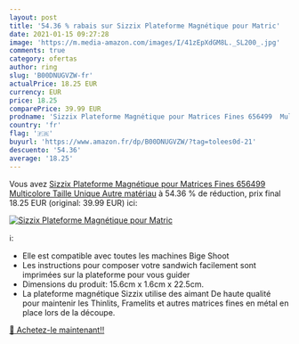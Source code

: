 ```yaml
---
layout: post
title: '54.36 % rabais sur Sizzix Plateforme Magnétique pour Matric'
date: 2021-01-15 09:27:28
image: 'https://m.media-amazon.com/images/I/41zEpXdGM8L._SL200_.jpg'
comments: true
category: ofertas
author: ring
slug: 'B00DNUGVZW-fr'
actualPrice: 18.25 EUR
currency: EUR
price: 18.25
comparePrice: 39.99 EUR
prodname: 'Sizzix Plateforme Magnétique pour Matrices Fines 656499  Multicolore  Taille Unique  Autre matériau'
country: 'fr'
flag: '🇫🇷'
buyurl: 'https://www.amazon.fr/dp/B00DNUGVZW/?tag=tolees0d-21'
descuento: '54.36'
average: '18.25'
---
```


Vous avez [Sizzix Plateforme Magnétique pour Matrices Fines 656499  Multicolore  Taille Unique  Autre matériau](https://www.amazon.fr/dp/B00DNUGVZW/?tag=tolees0d-21)  à  54.36 % de réduction, prix final  18.25 EUR (original: 39.99 EUR) ici:

[![Sizzix Plateforme Magnétique pour Matric](https://m.media-amazon.com/images/I/41zEpXdGM8L._SL200_.jpg)](https://www.amazon.fr/dp/B00DNUGVZW/?tag=tolees0d-21)

ℹ️:

- Elle est compatible avec toutes les machines Bige Shoot
- Les instructions pour composer votre sandwich facilement sont imprimées sur la plateforme pour vous guider
- Dimensions du produit: 15.6cm x 1.6cm x 22.5cm.
- La plateforme magnétique Sizzix utilise des aimant De haute qualité pour maintenir les Thinlits, Framelits et autres matrices fines en métal en place lors de la découpe.

[🛒 Achetez-le maintenant!!](https://www.amazon.fr/dp/B00DNUGVZW/?tag=tolees0d-21)
